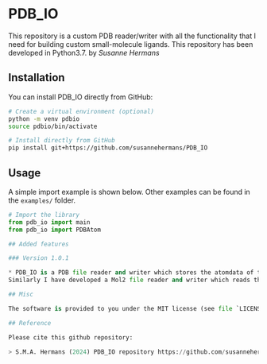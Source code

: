 # PDB_IO

This repository is a custom PDB reader/writer with all the functionality that I need for building custom small-molecule ligands. This repository has been developed in Python3.7. 
by *Susanne Hermans*

## Installation

You can install PDB_IO directly from GitHub:

```sh
# Create a virtual environment (optional)
python -m venv pdbio
source pdbio/bin/activate

# Install directly from GitHub
pip install git+https://github.com/susannehermans/PDB_IO
```

## Usage

A simple import example is shown below. Other examples can be found in the `examples/` folder.

```python
# Import the library
from pdb_io import main
from pdb_io import PDBAtom

## Added features

### Version 1.0.1

* PDB_IO is a PDB file reader and writer which stores the atomdata of the PDB file into class variables for easy usage.
Similarly I have developed a Mol2 file reader and writer which reads the files into class variables which can be accessed in exactly the same way. (Will be published soon!)

## Misc

The software is provided to you under the MIT license (see file `LICENSE.txt`).

## Reference

Please cite this github repository:

> S.M.A. Hermans (2024) PDB_IO repository https://github.com/susannehermans/PDB_IO
